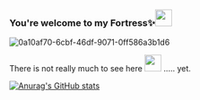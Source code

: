 ### You're welcome to my Fortress✨<img src="https://media.giphy.com/media/cPBjiZmxXkESLINLCI/giphy.gif" width="30"/>

![0a10af70-6cbf-46df-9071-0ff586a3b1d6](https://user-images.githubusercontent.com/91345308/197988769-caf3150e-2600-42c3-a35c-3a140697b698.gif)

There is not really much to see here <img src="https://media.giphy.com/media/9YXqWG4p7xfBt6HSE7/giphy.gif" width="30"/> ..... yet.
<!--
**AngryDuchess/AngryDuchess** is a ✨ _special_ ✨ repository because its `README.md` (this file) appears on your GitHub profile.

Here are some ideas to get you started:

- 🔭 I’m currently working on ...
- 🌱 I’m currently learning ...
- 👯 I’m looking to collaborate on ...
- 🤔 I’m looking for help with ...
- 💬 Ask me about ...
- 📫 How to reach me: ...
- 😄 Pronouns: ...
- ⚡ Fun fact: ...
-->

[![Anurag's GitHub stats](https://github-readme-stats.vercel.app/api?username=AngryDuchess&show_icons=true&theme=merko)](https://github.com/anuraghazra/github-readme-stats)

